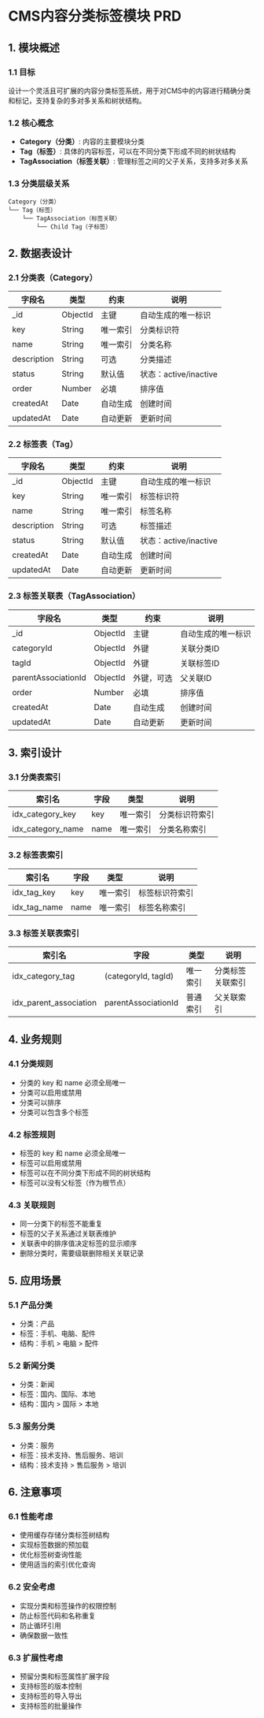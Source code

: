 # CMS内容分类标签模块 PRD

## 1. 模块概述

### 1.1 目标
设计一个灵活且可扩展的内容分类标签系统，用于对CMS中的内容进行精确分类和标记，支持复杂的多对多关系和树状结构。

### 1.2 核心概念
- **Category（分类）**: 内容的主要模块分类
- **Tag（标签）**: 具体的内容标签，可以在不同分类下形成不同的树状结构
- **TagAssociation（标签关联）**: 管理标签之间的父子关系，支持多对多关系

### 1.3 分类层级关系
```
Category（分类）
└── Tag（标签）
    └── TagAssociation（标签关联）
        └── Child Tag（子标签）
```

## 2. 数据表设计

### 2.1 分类表（Category）
| 字段名 | 类型 | 约束 | 说明 |
|--------|------|------|------|
| _id | ObjectId | 主键 | 自动生成的唯一标识 |
| key | String | 唯一索引 | 分类标识符 |
| name | String | 唯一索引 | 分类名称 |
| description | String | 可选 | 分类描述 |
| status | String | 默认值 | 状态：active/inactive |
| order | Number | 必填 | 排序值 |
| createdAt | Date | 自动生成 | 创建时间 |
| updatedAt | Date | 自动更新 | 更新时间 |

### 2.2 标签表（Tag）
| 字段名 | 类型 | 约束 | 说明 |
|--------|------|------|------|
| _id | ObjectId | 主键 | 自动生成的唯一标识 |
| key | String | 唯一索引 | 标签标识符 |
| name | String | 唯一索引 | 标签名称 |
| description | String | 可选 | 标签描述 |
| status | String | 默认值 | 状态：active/inactive |
| createdAt | Date | 自动生成 | 创建时间 |
| updatedAt | Date | 自动更新 | 更新时间 |

### 2.3 标签关联表（TagAssociation）
| 字段名 | 类型 | 约束 | 说明 |
|--------|------|------|------|
| _id | ObjectId | 主键 | 自动生成的唯一标识 |
| categoryId | ObjectId | 外键 | 关联分类ID |
| tagId | ObjectId | 外键 | 关联标签ID |
| parentAssociationId | ObjectId | 外键，可选 | 父关联ID |
| order | Number | 必填 | 排序值 |
| createdAt | Date | 自动生成 | 创建时间 |
| updatedAt | Date | 自动更新 | 更新时间 |

## 3. 索引设计

### 3.1 分类表索引
| 索引名 | 字段 | 类型 | 说明 |
|--------|------|------|------|
| idx_category_key | key | 唯一索引 | 分类标识符索引 |
| idx_category_name | name | 唯一索引 | 分类名称索引 |

### 3.2 标签表索引
| 索引名 | 字段 | 类型 | 说明 |
|--------|------|------|------|
| idx_tag_key | key | 唯一索引 | 标签标识符索引 |
| idx_tag_name | name | 唯一索引 | 标签名称索引 |

### 3.3 标签关联表索引
| 索引名 | 字段 | 类型 | 说明 |
|--------|------|------|------|
| idx_category_tag | (categoryId, tagId) | 唯一索引 | 分类标签关联索引 |
| idx_parent_association | parentAssociationId | 普通索引 | 父关联索引 |

## 4. 业务规则

### 4.1 分类规则
- 分类的 key 和 name 必须全局唯一
- 分类可以启用或禁用
- 分类可以排序
- 分类可以包含多个标签

### 4.2 标签规则
- 标签的 key 和 name 必须全局唯一
- 标签可以启用或禁用
- 标签可以在不同分类下形成不同的树状结构
- 标签可以没有父标签（作为根节点）

### 4.3 关联规则
- 同一分类下的标签不能重复
- 标签的父子关系通过关联表维护
- 关联表中的排序值决定标签的显示顺序
- 删除分类时，需要级联删除相关关联记录

## 5. 应用场景

### 5.1 产品分类
- 分类：产品
- 标签：手机、电脑、配件
- 结构：手机 > 电脑 > 配件

### 5.2 新闻分类
- 分类：新闻
- 标签：国内、国际、本地
- 结构：国内 > 国际 > 本地

### 5.3 服务分类
- 分类：服务
- 标签：技术支持、售后服务、培训
- 结构：技术支持 > 售后服务 > 培训

## 6. 注意事项

### 6.1 性能考虑
- 使用缓存存储分类标签树结构
- 实现标签数据的预加载
- 优化标签树查询性能
- 使用适当的索引优化查询

### 6.2 安全考虑
- 实现分类和标签操作的权限控制
- 防止标签代码和名称重复
- 防止循环引用
- 确保数据一致性

### 6.3 扩展性考虑
- 预留分类和标签属性扩展字段
- 支持标签的版本控制
- 支持标签的导入导出
- 支持标签的批量操作
